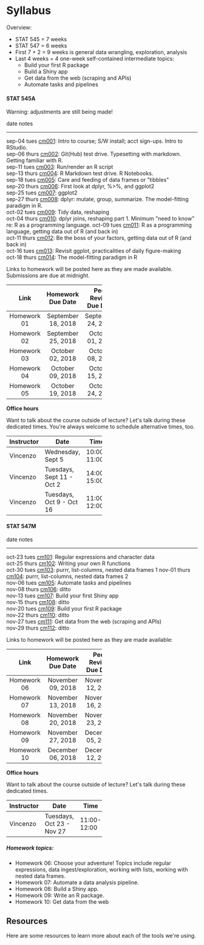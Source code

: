 # Syllabus



Overview:

  * STAT 545 = 7 weeks
  * STAT 547 = 6 weeks
  * First 7 + 2 = 9 weeks is general data wrangling, exploration, analysis
  * Last 4 weeks = 4 one-week self-contained intermediate topics:
    - Build your first R package
    - Build a Shiny app
    - Get data from the web (scraping and APIs)
    - Automate tasks and pipelines

<!-- unholy hack to make following two tables less wide and the same wide -->
<style type="text/css">
table {
   max-width: 50%;
}
</style>

#### STAT 545A

Warning: adjustments are still being made!


date           notes                                                                                                                   
-------------  ------------------------------------------------------------------------------------------------------------------------
sep-04 tues    <a href="cm001.nb.html">cm001</a>: Intro to course; S/W install; acct sign-ups. Intro to RStudio.      
sep-06 thurs   <a href="cm002.nb.html">cm002</a>: Git(Hub) test drive. Typesetting with markdown. Getting familiar with R.          
sep-11 tues    <a href="cm003.nb.html">cm003</a>: Run/render an R script                
sep-13 thurs   <a href="cm004.nb.html">cm004</a>: R Markdown test drive. R Notebooks.                                         
sep-18 tues    <a href="cm005.nb.html">cm005</a>: Care and feeding of data frames or "tibbles"                          
sep-20 thurs   <a href="cm006.nb.html">cm006</a>: First look at dplyr, %>%, and ggplot2                             
sep-25 tues    <a href="cm007.nb.html">cm007</a>: ggplot2                                                                         
sep-27 thurs   <a href="cm008.nb.html">cm008</a>: dplyr: mutate, group, summarize. The model-fitting paradigm in R.                          
oct-02 tues    <a href="cm009.nb.html">cm009</a>: Tidy data, reshaping                                                         
oct-04 thurs   <a href="cm010.nb.html">cm010</a>: dplyr joins, reshaping part 1. Minimum "need to know" re: R as a programming language.
oct-09 tues    <a href="cm011.nb.html">cm011</a>: R as a programming language, getting data out of R (and back in)  
oct-11 thurs   <a href="cm012.nb.html">cm012</a>: Be the boss of your factors, getting data out of R (and back in)        
oct-16 tues    <a href="cm013.nb.html">cm013</a>: Revisit ggplot, practicalities of daily figure-making                 
oct-18 thurs   <a href="cm014.nb.html">cm014</a>: The model-fitting paradigm in R    

Links to homework will be posted here as they are made available. Submissions are due at midnight.

| Link |  Homework Due Date  |  Peer Review Due Date |
| :--: | :---------------: | :-----------------: |
| Homework 01 | September 18, 2018 | September 24, 2018 |
| Homework 02 | September 25, 2018 | October 01, 2018 |
| Homework 03 | October 02,   2018 | October 08, 2018 |
| Homework 04 | October 09,   2018 | October 15, 2018 |
| Homework 05 | October 19,   2018 | October 24, 2018 |

__Office hours__

Want to talk about the course outside of lecture? Let's talk during these dedicated times. You're always welcome to schedule alternative times, too.

| Instructor | Date | Time | Place |
|------------|------|------|-------|
| Vincenzo | Wednesday, Sept 5 | 10:00-11:00 | ESB 1043 |
| Vincenzo | Tuesdays, Sept 11 - Oct 2 | 14:00-15:00 | ESB 1043 |
| Vincenzo | Tuesdays, Oct 9 - Oct 16 | 11:00-12:00 | ESB 1043 |

#### STAT 547M


date           notes                                                                                             
-------------  --------------------------------------------------------------------------------------------------
oct-23 tues    <a href="cm101.nb.html">cm101</a>: Regular expressions and character data       
oct-25 thurs   <a href="cm102.nb.html">cm102</a>: Writing your own R functions                    
oct-30 tues    <a href="cm103.nb.html">cm103</a>: purrr, list-columns, nested data frames 1
nov-01 thurs   <a href="cm104.nb.html">cm104</a>: purrr, list-columns, nested data frames 2   
nov-06 tues    <a href="cm105.nb.html">cm105</a>: Automate tasks and pipelines   
nov-08 thurs   <a href="cm106.nb.html">cm106</a>: ditto                                         
nov-13 tues    <a href="cm107.nb.html">cm107</a>: Build your first Shiny app                
nov-15 thurs   <a href="cm108.nb.html">cm108</a>: ditto                                                  
nov-20 tues    <a href="cm109.nb.html">cm109</a>: Build your first R package                               
nov-22 thurs   <a href="cm110.nb.html">cm110</a>: ditto                                                    
nov-27 tues    <a href="cm111.nb.html">cm111</a>: Get data from the web (scraping and APIs)                 
nov-29 thurs   <a href="cm112.nb.html">cm112</a>: ditto                                                     

Links to homework will be posted here as they are made available:

| Link |  Homework Due Date  |  Peer Review Due Date |
| :--: | :---------------: | :-----------------: |
| Homework 06 | November 09, 2018 | November 12, 2018 |
| Homework 07 | November 13, 2018 | November 16, 2018 |
| Homework 08 | November 20, 2018 | November 23, 2018 |
| Homework 09 | November 27, 2018 | December 05, 2018 |
| Homework 10 | December 06, 2018 | December 12, 2018 |

__Office hours__

Want to talk about the course outside of lecture? Let's talk during these dedicated times.

| Instructor | Date | Time | Place |
|------------|------|------|-------|
| Vincenzo | Tuesdays, Oct 23 - Nov 27 | 11:00-12:00 | ESB 1043 |


##### Homework topics:

  * Homework 06: Choose your adventure! Topics include regular expressions, data ingest/exploration, working with lists, working with nested data frames.
  * Homework 07: Automate a data analysis pipeline.
  * Homework 08: Build a Shiny app.
  * Homework 09: Write an R package.
  * Homework 10: Get data from the web

## Resources

Here are some resources to learn more about each of the tools we're using.